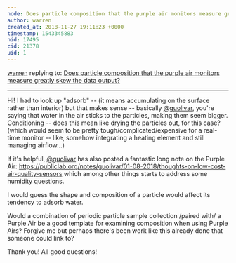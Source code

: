 ```yaml
---
node: Does particle composition that the purple air monitors measure greatly skew the data output? 
author: warren
created_at: 2018-11-27 19:11:23 +0000
timestamp: 1543345883
nid: 17495
cid: 21378
uid: 1
---
```




[warren](../profile/warren) replying to: [Does particle composition that the purple air monitors measure greatly skew the data output? ](../notes/Cbarnes9/11-09-2018/does-particle-composition-that-the-purple-air-monitors-measure-greatly-skew-the-data-output)

----
Hi! I had to look up "adsorb" -- (it means accumulating on the surface rather than interior) but that makes sense -- basically [@guolivar](/profile/guolivar), you're saying that water in the air sticks to the particles, making them seem bigger. Conditioning -- does this mean like drying the particles out, for this case? (which would seem to be pretty tough/complicated/expensive for a real-time monitor -- like, somehow integrating a heating element and still managing airflow...)

If it's helpful, [@guolivar](/profile/guolivar) has also posted a fantastic long note on the Purple Air: https://publiclab.org/notes/guolivar/01-08-2018/thoughts-on-low-cost-air-quality-sensors which among other things starts to address some humidity questions. 

I would guess the shape and composition of a particle would affect its tendency to adsorb water. 

Would a combination of periodic particle sample collection /paired with/ a Purple Air be a good template for examining composition when using Purple Airs? Forgive me but perhaps there's been work like this already done that someone could link to? 

Thank you! All good questions!